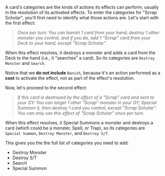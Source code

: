 A card's categories are the kinds of actions its effects can perform, usually in the resolution of its activated effects. To enter the categories for "Scrap Scholar", you'll first need to identify what those actions are. Let's start with the first effect:

> _Once per turn: You can banish 1 card from your hand; destroy 1 other monster you control, and if you do, add 1 "Scrap" card from your Deck to your hand, except "Scrap Scholar"._

When this effect resolves, it destroys a monster and adds a card from the Deck to the hand (i.e., it "searches" a card). So its categories are `Destroy Monster` and `Search`.

Notice that we **do not include** `Banish`, because it's an action performed as a **cost** to activate the effect, not as part of the effect's resolution.

Now, let's proceed to the second effect:

> _If this card is destroyed by the effect of a "Scrap" card and sent to your GY: You can target 1 other "Scrap" monster in your GY; Special Summon it, then destroy 1 card you control, except "Scrap Scholar". You can only use this effect of "Scrap Scholar" once per turn._

When this effect resolves, it Special Summons a monster and destroys a card (which could be a monster, Spell, or Trap), so its categories are `Special Summon`, `Destroy Monster`, and `Destroy S/T`.

This gives you the the full list of categories you need to add:

- Destroy Monster
- Destroy S/T
- Search
- Special Summon
